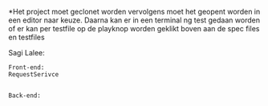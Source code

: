 *Het project moet geclonet worden vervolgens moet het geopent worden in
een editor naar keuze. Daarna kan er in een terminal ng test gedaan worden of
er kan per testfile op de playknop worden geklikt boven aan de spec files
en testfiles
    

Sagi Lalee:

    Front-end:
    RequestSerivce
    
    
    Back-end:
    

